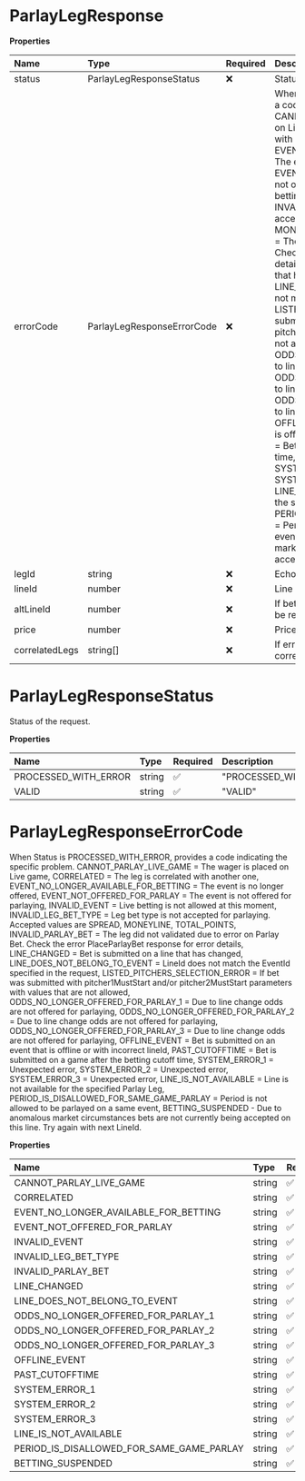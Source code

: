 # ParlayLegResponse

**Properties**

| Name           | Type                       | Required | Description                                                                                                                                                                                                                                                                                                                                                                                                                                                                                                                                                                                                                                                                                                                                                                                                                                                                                                                                                                                                                                                                                                                                                                                                                                                                                                                                                                                                                                                                                                                                                                                                                                                                                                                                                                                                                                                                            |
| :------------- | :------------------------- | :------- | :------------------------------------------------------------------------------------------------------------------------------------------------------------------------------------------------------------------------------------------------------------------------------------------------------------------------------------------------------------------------------------------------------------------------------------------------------------------------------------------------------------------------------------------------------------------------------------------------------------------------------------------------------------------------------------------------------------------------------------------------------------------------------------------------------------------------------------------------------------------------------------------------------------------------------------------------------------------------------------------------------------------------------------------------------------------------------------------------------------------------------------------------------------------------------------------------------------------------------------------------------------------------------------------------------------------------------------------------------------------------------------------------------------------------------------------------------------------------------------------------------------------------------------------------------------------------------------------------------------------------------------------------------------------------------------------------------------------------------------------------------------------------------------------------------------------------------------------------------------------------------------- |
| status         | ParlayLegResponseStatus    | ❌       | Status of the request.                                                                                                                                                                                                                                                                                                                                                                                                                                                                                                                                                                                                                                                                                                                                                                                                                                                                                                                                                                                                                                                                                                                                                                                                                                                                                                                                                                                                                                                                                                                                                                                                                                                                                                                                                                                                                                                                 |
| errorCode      | ParlayLegResponseErrorCode | ❌       | When Status is PROCESSED_WITH_ERROR, provides a code indicating the specific problem. CANNOT_PARLAY_LIVE_GAME = The wager is placed on Live game, CORRELATED = The leg is correlated with another one, EVENT_NO_LONGER_AVAILABLE_FOR_BETTING = The event is no longer offered, EVENT_NOT_OFFERED_FOR_PARLAY = The event is not offered for parlaying, INVALID_EVENT = Live betting is not allowed at this moment, INVALID_LEG_BET_TYPE = Leg bet type is not accepted for parlaying. Accepted values are SPREAD, MONEYLINE, TOTAL_POINTS, INVALID_PARLAY_BET = The leg did not validated due to error on Parlay Bet. Check the error PlaceParlayBet response for error details, LINE_CHANGED = Bet is submitted on a line that has changed, LINE_DOES_NOT_BELONG_TO_EVENT = LineId does not match the EventId specified in the request, LISTED_PITCHERS_SELECTION_ERROR = If bet was submitted with pitcher1MustStart and/or pitcher2MustStart parameters with values that are not allowed, ODDS_NO_LONGER_OFFERED_FOR_PARLAY_1 = Due to line change odds are not offered for parlaying, ODDS_NO_LONGER_OFFERED_FOR_PARLAY_2 = Due to line change odds are not offered for parlaying, ODDS_NO_LONGER_OFFERED_FOR_PARLAY_3 = Due to line change odds are not offered for parlaying, OFFLINE_EVENT = Bet is submitted on an event that is offline or with incorrect lineId, PAST_CUTOFFTIME = Bet is submitted on a game after the betting cutoff time, SYSTEM_ERROR_1 = Unexpected error, SYSTEM_ERROR_2 = Unexpected error, SYSTEM_ERROR_3 = Unexpected error, LINE_IS_NOT_AVAILABLE = Line is not available for the specified Parlay Leg, PERIOD_IS_DISALLOWED_FOR_SAME_GAME_PARLAY = Period is not allowed to be parlayed on a same event, BETTING_SUSPENDED - Due to anomalous market circumstances bets are not currently being accepted on this line. Try again with next LineId. |
| legId          | string                     | ❌       | Echo of the legId from the request.                                                                                                                                                                                                                                                                                                                                                                                                                                                                                                                                                                                                                                                                                                                                                                                                                                                                                                                                                                                                                                                                                                                                                                                                                                                                                                                                                                                                                                                                                                                                                                                                                                                                                                                                                                                                                                                    |
| lineId         | number                     | ❌       | Line identification that bet was placed on.                                                                                                                                                                                                                                                                                                                                                                                                                                                                                                                                                                                                                                                                                                                                                                                                                                                                                                                                                                                                                                                                                                                                                                                                                                                                                                                                                                                                                                                                                                                                                                                                                                                                                                                                                                                                                                            |
| altLineId      | number                     | ❌       | If bet was accepted on alternate line, the altLineId will be returned.                                                                                                                                                                                                                                                                                                                                                                                                                                                                                                                                                                                                                                                                                                                                                                                                                                                                                                                                                                                                                                                                                                                                                                                                                                                                                                                                                                                                                                                                                                                                                                                                                                                                                                                                                                                                                 |
| price          | number                     | ❌       | Price that the bet was placed on.                                                                                                                                                                                                                                                                                                                                                                                                                                                                                                                                                                                                                                                                                                                                                                                                                                                                                                                                                                                                                                                                                                                                                                                                                                                                                                                                                                                                                                                                                                                                                                                                                                                                                                                                                                                                                                                      |
| correlatedLegs | string[]                   | ❌       | If errorCode is CORRELATED will contain legIds of all correlated legs.                                                                                                                                                                                                                                                                                                                                                                                                                                                                                                                                                                                                                                                                                                                                                                                                                                                                                                                                                                                                                                                                                                                                                                                                                                                                                                                                                                                                                                                                                                                                                                                                                                                                                                                                                                                                                 |

# ParlayLegResponseStatus

Status of the request.

**Properties**

| Name                 | Type   | Required | Description            |
| :------------------- | :----- | :------- | :--------------------- |
| PROCESSED_WITH_ERROR | string | ✅       | "PROCESSED_WITH_ERROR" |
| VALID                | string | ✅       | "VALID"                |

# ParlayLegResponseErrorCode

When Status is PROCESSED_WITH_ERROR, provides a code indicating the specific problem. CANNOT_PARLAY_LIVE_GAME = The wager is placed on Live game, CORRELATED = The leg is correlated with another one, EVENT_NO_LONGER_AVAILABLE_FOR_BETTING = The event is no longer offered, EVENT_NOT_OFFERED_FOR_PARLAY = The event is not offered for parlaying, INVALID_EVENT = Live betting is not allowed at this moment, INVALID_LEG_BET_TYPE = Leg bet type is not accepted for parlaying. Accepted values are SPREAD, MONEYLINE, TOTAL_POINTS, INVALID_PARLAY_BET = The leg did not validated due to error on Parlay Bet. Check the error PlaceParlayBet response for error details, LINE_CHANGED = Bet is submitted on a line that has changed, LINE_DOES_NOT_BELONG_TO_EVENT = LineId does not match the EventId specified in the request, LISTED_PITCHERS_SELECTION_ERROR = If bet was submitted with pitcher1MustStart and/or pitcher2MustStart parameters with values that are not allowed, ODDS_NO_LONGER_OFFERED_FOR_PARLAY_1 = Due to line change odds are not offered for parlaying, ODDS_NO_LONGER_OFFERED_FOR_PARLAY_2 = Due to line change odds are not offered for parlaying, ODDS_NO_LONGER_OFFERED_FOR_PARLAY_3 = Due to line change odds are not offered for parlaying, OFFLINE_EVENT = Bet is submitted on an event that is offline or with incorrect lineId, PAST_CUTOFFTIME = Bet is submitted on a game after the betting cutoff time, SYSTEM_ERROR_1 = Unexpected error, SYSTEM_ERROR_2 = Unexpected error, SYSTEM_ERROR_3 = Unexpected error, LINE_IS_NOT_AVAILABLE = Line is not available for the specified Parlay Leg, PERIOD_IS_DISALLOWED_FOR_SAME_GAME_PARLAY = Period is not allowed to be parlayed on a same event, BETTING_SUSPENDED - Due to anomalous market circumstances bets are not currently being accepted on this line. Try again with next LineId.

**Properties**

| Name                                      | Type   | Required | Description                                 |
| :---------------------------------------- | :----- | :------- | :------------------------------------------ |
| CANNOT_PARLAY_LIVE_GAME                   | string | ✅       | "CANNOT_PARLAY_LIVE_GAME"                   |
| CORRELATED                                | string | ✅       | "CORRELATED"                                |
| EVENT_NO_LONGER_AVAILABLE_FOR_BETTING     | string | ✅       | "EVENT_NO_LONGER_AVAILABLE_FOR_BETTING"     |
| EVENT_NOT_OFFERED_FOR_PARLAY              | string | ✅       | "EVENT_NOT_OFFERED_FOR_PARLAY"              |
| INVALID_EVENT                             | string | ✅       | "INVALID_EVENT"                             |
| INVALID_LEG_BET_TYPE                      | string | ✅       | "INVALID_LEG_BET_TYPE"                      |
| INVALID_PARLAY_BET                        | string | ✅       | "INVALID_PARLAY_BET"                        |
| LINE_CHANGED                              | string | ✅       | "LINE_CHANGED"                              |
| LINE_DOES_NOT_BELONG_TO_EVENT             | string | ✅       | "LINE_DOES_NOT_BELONG_TO_EVENT"             |
| ODDS_NO_LONGER_OFFERED_FOR_PARLAY_1       | string | ✅       | "ODDS_NO_LONGER_OFFERED_FOR_PARLAY_1"       |
| ODDS_NO_LONGER_OFFERED_FOR_PARLAY_2       | string | ✅       | "ODDS_NO_LONGER_OFFERED_FOR_PARLAY_2"       |
| ODDS_NO_LONGER_OFFERED_FOR_PARLAY_3       | string | ✅       | "ODDS_NO_LONGER_OFFERED_FOR_PARLAY_3"       |
| OFFLINE_EVENT                             | string | ✅       | "OFFLINE_EVENT"                             |
| PAST_CUTOFFTIME                           | string | ✅       | "PAST_CUTOFFTIME"                           |
| SYSTEM_ERROR_1                            | string | ✅       | "SYSTEM_ERROR_1"                            |
| SYSTEM_ERROR_2                            | string | ✅       | "SYSTEM_ERROR_2"                            |
| SYSTEM_ERROR_3                            | string | ✅       | "SYSTEM_ERROR_3"                            |
| LINE_IS_NOT_AVAILABLE                     | string | ✅       | "LINE_IS_NOT_AVAILABLE"                     |
| PERIOD_IS_DISALLOWED_FOR_SAME_GAME_PARLAY | string | ✅       | "PERIOD_IS_DISALLOWED_FOR_SAME_GAME_PARLAY" |
| BETTING_SUSPENDED                         | string | ✅       | "BETTING_SUSPENDED"                         |

<!-- This file was generated by liblab | https://liblab.com/ -->
